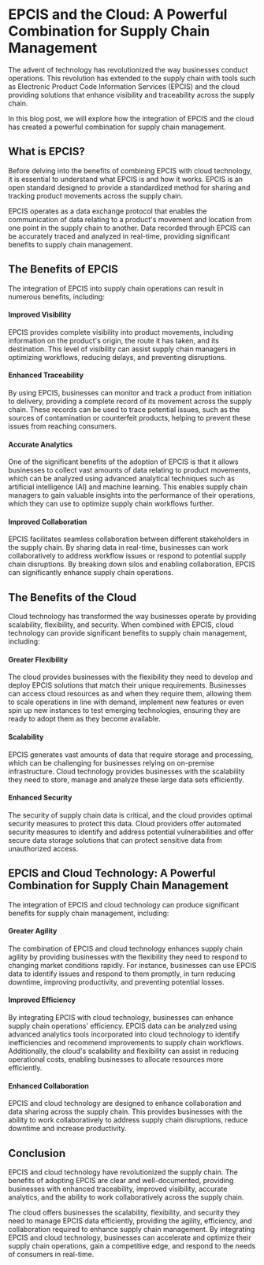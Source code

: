 # EPCIS and the Cloud: A Powerful Combination for Supply Chain Management

The advent of technology has revolutionized the way businesses conduct operations. This revolution has extended to the supply chain with tools such as Electronic Product Code Information Services (EPCIS) and the cloud providing solutions that enhance visibility and traceability across the supply chain. 

In this blog post, we will explore how the integration of EPCIS and the cloud has created a powerful combination for supply chain management.

## What is EPCIS? 

Before delving into the benefits of combining EPCIS with cloud technology, it is essential to understand what EPCIS is and how it works. EPCIS is an open standard designed to provide a standardized method for sharing and tracking product movements across the supply chain. 

EPCIS operates as a data exchange protocol that enables the communication of data relating to a product's movement and location from one point in the supply chain to another. Data recorded through EPCIS can be accurately traced and analyzed in real-time, providing significant benefits to supply chain management.

## The Benefits of EPCIS 

The integration of EPCIS into supply chain operations can result in numerous benefits, including:
 
#### Improved Visibility

EPCIS provides complete visibility into product movements, including information on the product's origin, the route it has taken, and its destination. This level of visibility can assist supply chain managers in optimizing workflows, reducing delays, and preventing disruptions.

#### Enhanced Traceability 

By using EPCIS, businesses can monitor and track a product from initiation to delivery, providing a complete record of its movement across the supply chain. These records can be used to trace potential issues, such as the sources of contamination or counterfeit products, helping to prevent these issues from reaching consumers.

#### Accurate Analytics 

One of the significant benefits of the adoption of EPCIS is that it allows businesses to collect vast amounts of data relating to product movements, which can be analyzed using advanced analytical techniques such as artificial intelligence (AI) and machine learning. This enables supply chain managers to gain valuable insights into the performance of their operations, which they can use to optimize supply chain workflows further.

#### Improved Collaboration 

EPCIS facilitates seamless collaboration between different stakeholders in the supply chain. By sharing data in real-time, businesses can work collaboratively to address workflow issues or respond to potential supply chain disruptions. By breaking down silos and enabling collaboration, EPCIS can significantly enhance supply chain operations.

## The Benefits of the Cloud 

Cloud technology has transformed the way businesses operate by providing scalability, flexibility, and security. When combined with EPCIS, cloud technology can provide significant benefits to supply chain management, including:

#### Greater Flexibility 

The cloud provides businesses with the flexibility they need to develop and deploy EPCIS solutions that match their unique requirements. Businesses can access cloud resources as and when they require them, allowing them to scale operations in line with demand, implement new features or even spin up new instances to test emerging technologies, ensuring they are ready to adopt them as they become available.

#### Scalability 

EPCIS generates vast amounts of data that require storage and processing, which can be challenging for businesses relying on on-premise infrastructure. Cloud technology provides businesses with the scalability they need to store, manage and analyze these large data sets efficiently.

#### Enhanced Security 

The security of supply chain data is critical, and the cloud provides optimal security measures to protect this data. Cloud providers offer automated security measures to identify and address potential vulnerabilities and offer secure data storage solutions that can protect sensitive data from unauthorized access.

## EPCIS and Cloud Technology: A Powerful Combination for Supply Chain Management

The integration of EPCIS and cloud technology can produce significant benefits for supply chain management, including:

#### Greater Agility 

The combination of EPCIS and cloud technology enhances supply chain agility by providing businesses with the flexibility they need to respond to changing market conditions rapidly. For instance, businesses can use EPCIS data to identify issues and respond to them promptly, in turn reducing downtime, improving productivity, and preventing potential losses.

#### Improved Efficiency 

By integrating EPCIS with cloud technology, businesses can enhance supply chain operations' efficiency. EPCIS data can be analyzed using advanced analytics tools incorporated into cloud technology to identify inefficiencies and recommend improvements to supply chain workflows. Additionally, the cloud's scalability and flexibility can assist in reducing operational costs, enabling businesses to allocate resources more efficiently.

#### Enhanced Collaboration 

EPCIS and cloud technology are designed to enhance collaboration and data sharing across the supply chain. This provides businesses with the ability to work collaboratively to address supply chain disruptions, reduce downtime and increase productivity.

## Conclusion 

EPCIS and cloud technology have revolutionized the supply chain. The benefits of adopting EPCIS are clear and well-documented, providing businesses with enhanced traceability, improved visibility, accurate analytics, and the ability to work collaboratively across the supply chain. 

The cloud offers businesses the scalability, flexibility, and security they need to manage EPCIS data efficiently, providing the agility, efficiency, and collaboration required to enhance supply chain management. By integrating EPCIS and cloud technology, businesses can accelerate and optimize their supply chain operations, gain a competitive edge, and respond to the needs of consumers in real-time.
